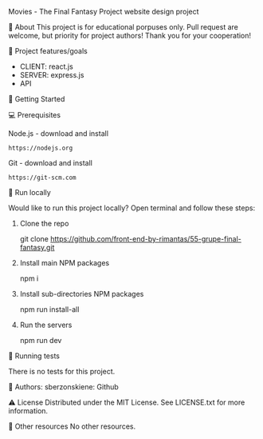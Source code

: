 Movies - The Final Fantasy Project 
website design project

🌟 About
This project is for educational porpuses only. Pull request are welcome, but priority for project authors! Thank you for your cooperation!

🎯 Project features/goals

 * CLIENT: react.js
 * SERVER: express.js
 * API

🧰 Getting Started

💻 Prerequisites

Node.js - download and install

    https://nodejs.org

Git - download and install

    https://git-scm.com

🏃 Run locally

Would like to run this project locally? Open terminal and follow these steps:

1. Clone the repo   

    git clone https://github.com/front-end-by-rimantas/55-grupe-final-fantasy.git

2. Install main NPM packages

    npm i

3. Install sub-directories NPM packages

    npm run install-all

4. Run the servers

    npm run dev

🧪 Running tests

There is no tests for this project.

🌺 Authors:
    sberzonskiene: Github

⚠️ License
Distributed under the MIT License. See LICENSE.txt for more information.

🔗 Other resources
No other resources.
